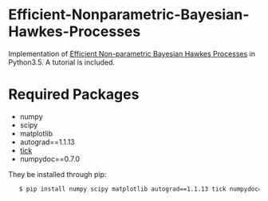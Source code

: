 # Efficient-Nonparametric-Bayesian-Hawkes-Processes
Implementation of [Efficient Non-parametric Bayesian Hawkes Processes](https://arxiv.org/abs/1810.03730) in Python3.5. A tutorial is included.

# Required Packages
 - numpy
 - scipy
 - matplotlib
 - autograd==1.1.13
 - [tick](https://github.com/X-DataInitiative/tick)
 - numpydoc==0.7.0
 
They be installed through pip:
```bash
   $ pip install numpy scipy matplotlib autograd==1.1.13 tick numpydoc==0.7.0
```
